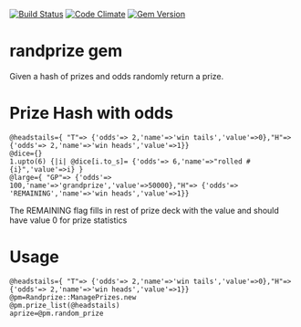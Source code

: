 [![Build Status](https://travis-ci.org/semdinsp/randprize.png)](https://travis-ci.org/semdinsp/randprize)
[![Code Climate](https://codeclimate.com/repos/524654d9c7f3a31b29038e3a/badges/58ed8386e3e6d266c7ac/gpa.png)](https://codeclimate.com/repos/524654d9c7f3a31b29038e3a/feed)
[![Gem Version](https://badge.fury.io/rb/randprize.png)](http://badge.fury.io/rb/randprize)

randprize gem
============

Given a hash of prizes and odds randomly return a prize.

Prize Hash with odds
=====================

    @headstails={ "T"=> {'odds'=> 2,'name'=>'win tails','value'=>0},"H"=> {'odds'=> 2,'name'=>'win heads','value'=>1}}
    @dice={}
    1.upto(6) {|i| @dice[i.to_s]= {'odds'=> 6,'name'=>"rolled #{i}",'value'=>i} }
    @large={ "GP"=> {'odds'=> 100,'name'=>'grandprize','value'=>50000},"H"=> {'odds'=> 'REMAINING','name'=>'win heads','value'=>1}}

The REMAINING flag fills in rest of prize deck with the value and should have value 0 for prize statistics

Usage
=======

    @headstails={ "T"=> {'odds'=> 2,'name'=>'win tails','value'=>0},"H"=> {'odds'=> 2,'name'=>'win heads','value'=>1}}
    @pm=Randprize::ManagePrizes.new
    @pm.prize_list(@headstails)
    aprize=@pm.random_prize
